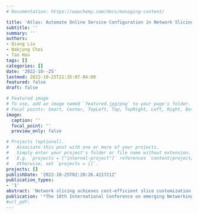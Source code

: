 ```yaml
---
# Documentation: https://wowchemy.com/docs/managing-content/

title: 'Atlas: Automate Online Service Configuration in Network Slicing'
subtitle: ''
summary: ''
authors:
- Qiang Liu
- Nakjung Choi
- Tao Han
tags: []
categories: []
date: '2022-10--25'
lastmod: 2022-10-25T21:35:07-04:00
featured: false
draft: false

# Featured image
# To use, add an image named `featured.jpg/png` to your page's folder.
# Focal points: Smart, Center, TopLeft, Top, TopRight, Left, Right, BottomLeft, Bottom, BottomRight.
image:
  caption: ''
  focal_point: ''
  preview_only: false

# Projects (optional).
#   Associate this post with one or more of your projects.
#   Simply enter your project's folder or file name without extension.
#   E.g. `projects = ["internal-project"]` references `content/project/deep-learning/index.md`.
#   Otherwise, set `projects = []`.
projects: []
publishDate: '2022-10-25T02:20:26.421721Z'
publication_types:
- '1'
abstract: 'Network slicing achieves cost-efficient slice customization to support heterogeneous applications and services. Configuring cross-domain resources to end-to-end slices based on service-level agreements, however, is challenging, due to the complicated underlying correlations and the simulation-to-reality discrepancy between simulators and real networks. In this paper, we propose Atlas, an online network slicing system, which automates the service configuration of slices via safe and sample-efficient learn-to-configure approaches in three interrelated stages. First, we design a learning-based simulator to reduce the sim-to-real discrepancy, which is accomplished by a new parameter searching method based on Bayesian optimization. Second, we offline train the policy in the augmented simulator via a novel offline algorithm with a Bayesian neural network and parallel Thompson sampling. Third, we online learn the policy in real networks with a novel online algorithm with safe exploration and Gaussian process regression. We implement Atlas on an end-to-end network prototype based on OpenAirInterface RAN, OpenDayLight SDN transport, OpenAir-CN core network, and Docker-based edge server. Experimental results show that, compared to state-of-the-art solutions, Atlas achieves 63.9% and 85.7% regret reduction on resource usage and slice quality of experience during the online learning stage, respectively.'
publication: '*The 18th International Conference on emerging Networking EXperiments and Technologies (ACM CoNEXT)*'
#url_pdf: 
---
```


